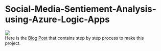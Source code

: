 # Social-Media-Sentiement-Analysis-using-Azure-Logic-Apps
![](https://miro.medium.com/max/281/1*_I4S5-iq8S8Q2hE4LcfGYg.png)
<br/>Here is the [Blog Post](https://medium.com/@dhruvkinger813/social-media-sentimental-analysis-using-azure-logic-apps-5dc8147c42ee)
 that contains step by step process to make this project.

